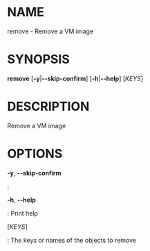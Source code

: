# NAME

remove - Remove a VM image

# SYNOPSIS

**remove** \[**-y**\|**\--skip-confirm**\] \[**-h**\|**\--help**\]
\[*KEYS*\]

# DESCRIPTION

Remove a VM image

# OPTIONS

**-y**, **\--skip-confirm**

:   

**-h**, **\--help**

:   Print help

\[*KEYS*\]

:   The keys or names of the objects to remove

